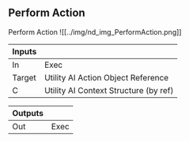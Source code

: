 ## Perform Action
Perform Action
![[../img/nd_img_PerformAction.png]]

|Inputs||
|--|--|
| In | Exec |
| Target | Utility AI Action Object Reference |
| C | Utility AI Context Structure (by ref) |

|Outputs||
|--|--|
| Out | Exec |
